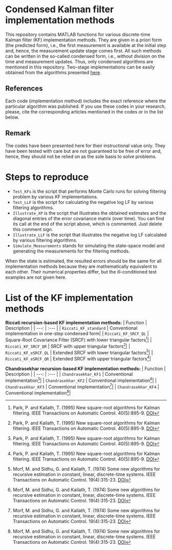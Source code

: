 # Condensed Kalman filter implementation methods 
This repository contains MATLAB functions for various discrete-time Kalman filter (KF) implementation methods. They are given in a priori form (the predicted form), i.e., the first measurement is available at the initial step and, hence, the measurement update stage comes first. All such methods can be written in the so-called condensed form, i.e., without division on the time and measurement updates. Thus, only condensed algorithms are mentioned in this repository. Two-stage implementations can be easily obtained from the algorithms presented <a href="https://github.com/Maria-Kulikova/KF-a-posteriori">here</a>.   

## References
Each code (implementation method) includes the exact reference where the particular algorithm was published. 
If you use these codes in your research, please, cite the corresponding articles mentioned in the codes or in the list below.  

## Remark
The codes have been presented here for their instructional value only. They have been tested with care but are not guaranteed to be free of error and, hence, they should not be relied on as the sole basis to solve problems. 

# Steps to reproduce
- `Test_KFs` is the script that performs Monte Carlo runs for solving filtering problem by various KF implementations.
- `Test_LLF` is the script for calculating the negative log LF by various filtering algorithms. 
- `Illustrate_XP` is the script that illustrates the obtained estimates and the diagonal entries of the error covariance matrix (over time). You can find its call at the end of the script above, which is commented. Just delete this comment sign.
- `Illustrate_LLF` is the script that illustrates the negative log LF calculated by various filtering algorithms. 
- `Simulate_Measurements` stands for simulating the state-space model and generating the measurements for the filtering methods.

When the state is estimated, the resulted errors should be the same for all implementation methods because they are mathematically equivalent to each other. Their numerical properties differ, but the ill-conditioned test examples are not given here. 

# List of the KF implementation methods
**Riccati recursion-based KF implementation methods:**
| Function | Description |
| ---: | :--- |
| `Riccati_KF_standard` | Conventional implementation in one-step condensed form|
| `Riccati_KF_SRCF_QL` | Square-Root Covariance Filter (SRCF) with lower triangular factors[^1]|
| `Riccati_KF_SRCF_QR` | SRCF with upper triangular factors[^1]|
| `Riccati_KF_eSRCF_QL` | Extended SRCF with lower triangular factors[^1]|
| `Riccati_KF_eSRCF_QR` | Extended SRCF with upper triangular factors[^1]|
   
**Chandrasekhar recursion-based KF implementation methods:**
| Function | Description |
| ---: | :--- |
| `Chandrasekhar_KF1` | Conventional implementation[^2]|
| `Chandrasekhar_KF2` | Conventional implementation[^2]|
| `Chandrasekhar_KF3` | Conventional implementation[^2]|
| `Chandrasekhar_KF4` | Conventional implementation[^2]|
  
[^1]: Park, P. and Kailath, T. (1995) New square-root algorithms for Kalman filtering. IEEE Transactions on Automatic Control. 40(5):895-9.  <a href="http://doi.org/10.1109/9.384225">DOI</a> 
[^2]: Morf, M. and Sidhu, G. and Kailath, T. (1974) Some new algorithms for recursive estimation in constant, linear, discrete-time systems. IEEE Transactions on Automatic Control. 19(4):315-23. <a href="http://doi.org/10.1109/TAC.1974.1100576">DOI</a>
